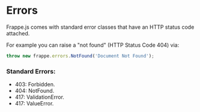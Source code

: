 <!-- base_template: frappe_io/www/frappejs/frappejs_base.html -->
# Errors

Frappe.js comes with standard error classes that have an HTTP status code attached.

For example you can raise a "not found" (HTTP Status Code 404) via:

```js
throw new frappe.errors.NotFound('Document Not Found');
```

### Standard Errors:

- 403: Forbidden.
- 404: NotFound.
- 417: ValidationError.
- 417: ValueError.
